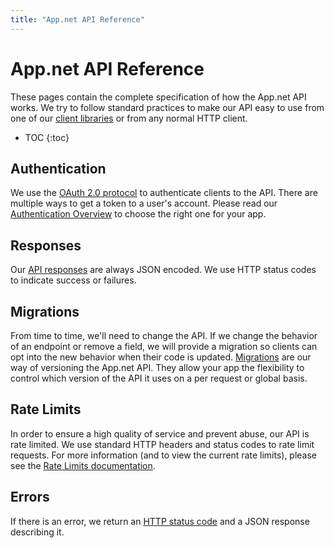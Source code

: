 ```yaml
---
title: "App.net API Reference"
---
```

# App.net API Reference

These pages contain the complete specification of how the App.net API works. We try to follow standard practices to make our API easy to use from one of our [client libraries](/docs/libraries/) or from any normal HTTP client.

* TOC
{:toc}

## Authentication

We use the [OAuth 2.0 protocol](http://tools.ietf.org/html/rfc6749) to authenticate clients to the API. There are multiple ways to get a token to a user's account. Please read our [Authentication Overview](/reference/authentication/) to choose the right one for your app.

## Responses

Our [API responses](/reference/make-request/responses/) are always JSON encoded. We use HTTP status codes to indicate success or failures.

## Migrations

From time to time, we'll need to change the API. If we change the behavior of an endpoint or remove a field, we will provide a migration so clients can opt into the new behavior when their code is updated. [Migrations](/reference/make-request/migrations) are our way of versioning the App.net API.  They allow your app the flexibility to control which version of the API it uses on a per request or global basis.

## Rate Limits

In order to ensure a high quality of service and prevent abuse, our API is rate limited. We use standard HTTP headers and status codes to rate limit requests. For more information (and to view the current rate limits), please see the [Rate Limits documentation](/reference/make-request/rate-limits/).

## Errors

If there is an error, we return an [HTTP status code](/reference/make-request/responses/#possible-http-status-codes) and a JSON response describing it.

